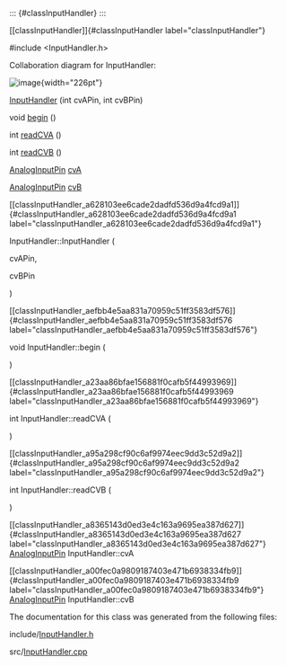 ::: {#classInputHandler}
:::

[\[classInputHandler\]]{#classInputHandler label="classInputHandler"}

\#include $<$InputHandler.h$>$

Collaboration diagram for InputHandler:

![image](classInputHandler__coll__graph){width="226pt"}

[InputHandler](#classInputHandler_a628103ee6cade2dadfd536d9a4fcd9a1)
(int cvAPin, int cvBPin)

void [begin](#classInputHandler_aefbb4e5aa831a70959c51ff3583df576) ()

int [readCVA](#classInputHandler_a23aa86bfae156881f0cafb5f44993969) ()

int [readCVB](#classInputHandler_a95a298cf90c6af9974eec9dd3c52d9a2) ()

[AnalogInputPin](#classAnalogInputPin)
[cvA](#classInputHandler_a8365143d0ed3e4c163a9695ea387d627)

[AnalogInputPin](#classAnalogInputPin)
[cvB](#classInputHandler_a00fec0a9809187403e471b6938334fb9)

[\[classInputHandler\_a628103ee6cade2dadfd536d9a4fcd9a1\]]{#classInputHandler_a628103ee6cade2dadfd536d9a4fcd9a1
label="classInputHandler_a628103ee6cade2dadfd536d9a4fcd9a1"}

InputHandler::InputHandler (

cvAPin,

cvBPin

)

[\[classInputHandler\_aefbb4e5aa831a70959c51ff3583df576\]]{#classInputHandler_aefbb4e5aa831a70959c51ff3583df576
label="classInputHandler_aefbb4e5aa831a70959c51ff3583df576"}

void InputHandler::begin (

)

[\[classInputHandler\_a23aa86bfae156881f0cafb5f44993969\]]{#classInputHandler_a23aa86bfae156881f0cafb5f44993969
label="classInputHandler_a23aa86bfae156881f0cafb5f44993969"}

int InputHandler::readCVA (

)

[\[classInputHandler\_a95a298cf90c6af9974eec9dd3c52d9a2\]]{#classInputHandler_a95a298cf90c6af9974eec9dd3c52d9a2
label="classInputHandler_a95a298cf90c6af9974eec9dd3c52d9a2"}

int InputHandler::readCVB (

)

[\[classInputHandler\_a8365143d0ed3e4c163a9695ea387d627\]]{#classInputHandler_a8365143d0ed3e4c163a9695ea387d627
label="classInputHandler_a8365143d0ed3e4c163a9695ea387d627"}
[AnalogInputPin](#classAnalogInputPin) InputHandler::cvA

[\[classInputHandler\_a00fec0a9809187403e471b6938334fb9\]]{#classInputHandler_a00fec0a9809187403e471b6938334fb9
label="classInputHandler_a00fec0a9809187403e471b6938334fb9"}
[AnalogInputPin](#classAnalogInputPin) InputHandler::cvB

The documentation for this class was generated from the following files:

include/[InputHandler.h](#InputHandler_8h)

src/[InputHandler.cpp](#InputHandler_8cpp)
